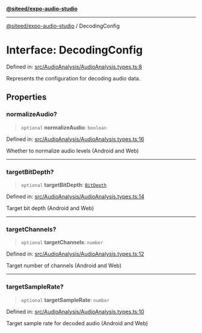 [**@siteed/expo-audio-studio**](../README.md)

***

[@siteed/expo-audio-studio](../README.md) / DecodingConfig

# Interface: DecodingConfig

Defined in: [src/AudioAnalysis/AudioAnalysis.types.ts:8](https://github.com/deeeed/expo-audio-stream/blob/7b07755001ee12fbd6e31851daf59b90f4897232/packages/expo-audio-studio/src/AudioAnalysis/AudioAnalysis.types.ts#L8)

Represents the configuration for decoding audio data.

## Properties

### normalizeAudio?

> `optional` **normalizeAudio**: `boolean`

Defined in: [src/AudioAnalysis/AudioAnalysis.types.ts:16](https://github.com/deeeed/expo-audio-stream/blob/7b07755001ee12fbd6e31851daf59b90f4897232/packages/expo-audio-studio/src/AudioAnalysis/AudioAnalysis.types.ts#L16)

Whether to normalize audio levels (Android and Web)

***

### targetBitDepth?

> `optional` **targetBitDepth**: [`BitDepth`](../type-aliases/BitDepth.md)

Defined in: [src/AudioAnalysis/AudioAnalysis.types.ts:14](https://github.com/deeeed/expo-audio-stream/blob/7b07755001ee12fbd6e31851daf59b90f4897232/packages/expo-audio-studio/src/AudioAnalysis/AudioAnalysis.types.ts#L14)

Target bit depth (Android and Web)

***

### targetChannels?

> `optional` **targetChannels**: `number`

Defined in: [src/AudioAnalysis/AudioAnalysis.types.ts:12](https://github.com/deeeed/expo-audio-stream/blob/7b07755001ee12fbd6e31851daf59b90f4897232/packages/expo-audio-studio/src/AudioAnalysis/AudioAnalysis.types.ts#L12)

Target number of channels (Android and Web)

***

### targetSampleRate?

> `optional` **targetSampleRate**: `number`

Defined in: [src/AudioAnalysis/AudioAnalysis.types.ts:10](https://github.com/deeeed/expo-audio-stream/blob/7b07755001ee12fbd6e31851daf59b90f4897232/packages/expo-audio-studio/src/AudioAnalysis/AudioAnalysis.types.ts#L10)

Target sample rate for decoded audio (Android and Web)
